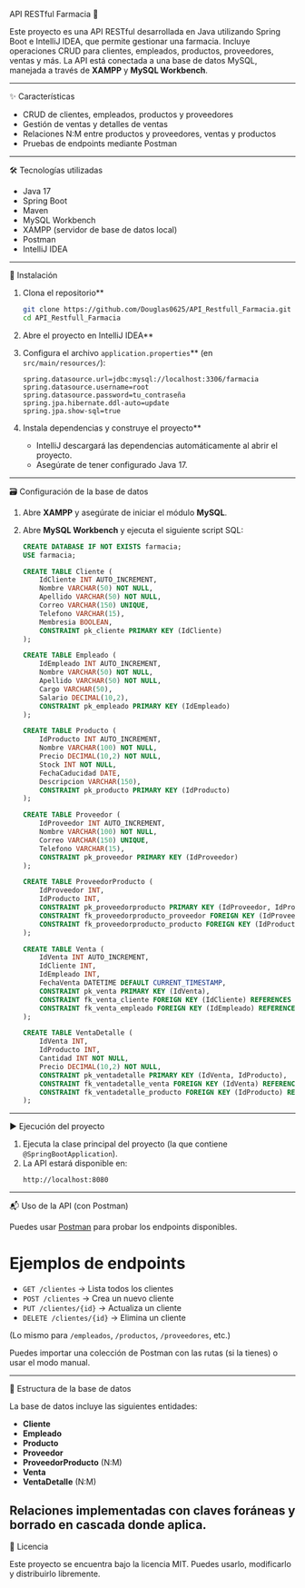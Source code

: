 API RESTful Farmacia 💊

Este proyecto es una API RESTful desarrollada en Java utilizando Spring Boot e IntelliJ IDEA, que permite gestionar una farmacia. Incluye operaciones CRUD para clientes, empleados, productos, proveedores, ventas y más. La API está conectada a una base de datos MySQL, manejada a través de **XAMPP** y **MySQL Workbench**.


---

✨ Características

- CRUD de clientes, empleados, productos y proveedores
- Gestión de ventas y detalles de ventas
- Relaciones N:M entre productos y proveedores, ventas y productos
- Pruebas de endpoints mediante Postman

---

🛠️ Tecnologías utilizadas

- Java 17
- Spring Boot
- Maven
- MySQL Workbench
- XAMPP (servidor de base de datos local)
- Postman
- IntelliJ IDEA

---

🚀 Instalación

1. Clona el repositorio**
   ```bash
   git clone https://github.com/Douglas0625/API_Restfull_Farmacia.git
   cd API_Restfull_Farmacia
   ```

2. Abre el proyecto en IntelliJ IDEA**

3. Configura el archivo `application.properties`** (en `src/main/resources/`):
   ```properties
   spring.datasource.url=jdbc:mysql://localhost:3306/farmacia
   spring.datasource.username=root
   spring.datasource.password=tu_contraseña
   spring.jpa.hibernate.ddl-auto=update
   spring.jpa.show-sql=true
   ```

4. Instala dependencias y construye el proyecto**
   - IntelliJ descargará las dependencias automáticamente al abrir el proyecto.
   - Asegúrate de tener configurado Java 17.

---

 🗃️ Configuración de la base de datos

1. Abre **XAMPP** y asegúrate de iniciar el módulo **MySQL**.
2. Abre **MySQL Workbench** y ejecuta el siguiente script SQL:

   ```sql
   CREATE DATABASE IF NOT EXISTS farmacia;
   USE farmacia;

   CREATE TABLE Cliente (
       IdCliente INT AUTO_INCREMENT,
       Nombre VARCHAR(50) NOT NULL,
       Apellido VARCHAR(50) NOT NULL,
       Correo VARCHAR(150) UNIQUE,
       Telefono VARCHAR(15),
       Membresia BOOLEAN,
       CONSTRAINT pk_cliente PRIMARY KEY (IdCliente)
   );

   CREATE TABLE Empleado (
       IdEmpleado INT AUTO_INCREMENT,
       Nombre VARCHAR(50) NOT NULL,
       Apellido VARCHAR(50) NOT NULL,
       Cargo VARCHAR(50),
       Salario DECIMAL(10,2),
       CONSTRAINT pk_empleado PRIMARY KEY (IdEmpleado)
   );

   CREATE TABLE Producto (
       IdProducto INT AUTO_INCREMENT,
       Nombre VARCHAR(100) NOT NULL,
       Precio DECIMAL(10,2) NOT NULL,
       Stock INT NOT NULL,
       FechaCaducidad DATE,
       Descripcion VARCHAR(150),
       CONSTRAINT pk_producto PRIMARY KEY (IdProducto)
   );

   CREATE TABLE Proveedor (
       IdProveedor INT AUTO_INCREMENT,
       Nombre VARCHAR(100) NOT NULL,
       Correo VARCHAR(150) UNIQUE,
       Telefono VARCHAR(15),
       CONSTRAINT pk_proveedor PRIMARY KEY (IdProveedor)
   );

   CREATE TABLE ProveedorProducto (
       IdProveedor INT,
       IdProducto INT,
       CONSTRAINT pk_proveedorproducto PRIMARY KEY (IdProveedor, IdProducto),
       CONSTRAINT fk_proveedorproducto_proveedor FOREIGN KEY (IdProveedor) REFERENCES Proveedor(IdProveedor) ON DELETE CASCADE,
       CONSTRAINT fk_proveedorproducto_producto FOREIGN KEY (IdProducto) REFERENCES Producto(IdProducto) ON DELETE CASCADE
   );

   CREATE TABLE Venta (
       IdVenta INT AUTO_INCREMENT,
       IdCliente INT,
       IdEmpleado INT,
       FechaVenta DATETIME DEFAULT CURRENT_TIMESTAMP,
       CONSTRAINT pk_venta PRIMARY KEY (IdVenta),
       CONSTRAINT fk_venta_cliente FOREIGN KEY (IdCliente) REFERENCES Cliente(IdCliente) ON DELETE SET NULL,
       CONSTRAINT fk_venta_empleado FOREIGN KEY (IdEmpleado) REFERENCES Empleado(IdEmpleado) ON DELETE SET NULL
   );

   CREATE TABLE VentaDetalle (
       IdVenta INT,
       IdProducto INT,
       Cantidad INT NOT NULL,
       Precio DECIMAL(10,2) NOT NULL,
       CONSTRAINT pk_ventadetalle PRIMARY KEY (IdVenta, IdProducto),
       CONSTRAINT fk_ventadetalle_venta FOREIGN KEY (IdVenta) REFERENCES Venta(IdVenta) ON DELETE CASCADE,
       CONSTRAINT fk_ventadetalle_producto FOREIGN KEY (IdProducto) REFERENCES Producto(IdProducto) ON DELETE CASCADE
   );
   ```

---

▶️ Ejecución del proyecto

1. Ejecuta la clase principal del proyecto (la que contiene `@SpringBootApplication`).
2. La API estará disponible en:  
   ```
   http://localhost:8080
   ```

---

📬 Uso de la API (con Postman)

Puedes usar [Postman](https://www.postman.com/) para probar los endpoints disponibles.

# Ejemplos de endpoints

- `GET /clientes` → Lista todos los clientes  
- `POST /clientes` → Crea un nuevo cliente  
- `PUT /clientes/{id}` → Actualiza un cliente  
- `DELETE /clientes/{id}` → Elimina un cliente

(Lo mismo para `/empleados`, `/productos`, `/proveedores`, etc.)

Puedes importar una colección de Postman con las rutas (si la tienes) o usar el modo manual.

---

🧩 Estructura de la base de datos

La base de datos incluye las siguientes entidades:

- **Cliente**
- **Empleado**
- **Producto**
- **Proveedor**
- **ProveedorProducto** (N:M)
- **Venta**
- **VentaDetalle** (N:M)

Relaciones implementadas con claves foráneas y borrado en cascada donde aplica.
---

 📄 Licencia

Este proyecto se encuentra bajo la licencia MIT. Puedes usarlo, modificarlo y distribuirlo libremente.
